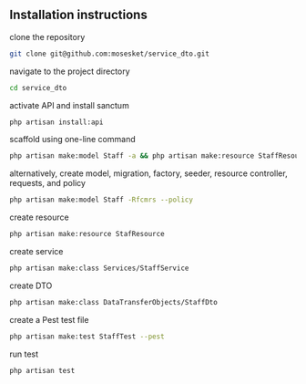 ## Installation instructions

clone the repository
```bash
git clone git@github.com:mosesket/service_dto.git
```

navigate to the project directory
```bash
cd service_dto
```

activate API and install sanctum
```bash
php artisan install:api
```


scaffold using one-line command
```bash
php artisan make:model Staff -a && php artisan make:resource StaffResource && php artisan make:class Services/StaffService && php artisan make:class DataTransferObjects/StaffDto 
```

alternatively, create model, migration, factory, seeder, resource controller, requests, and policy
```bash
php artisan make:model Staff -Rfcmrs --policy
```

create resource 
```bash
php artisan make:resource StafResource 
```

create service 
```bash
php artisan make:class Services/StaffService
```

create DTO 
```bash
php artisan make:class DataTransferObjects/StaffDto 
```

create a Pest test file
```bash
php artisan make:test StaffTest --pest
```

run test
```bash
php artisan test
```
